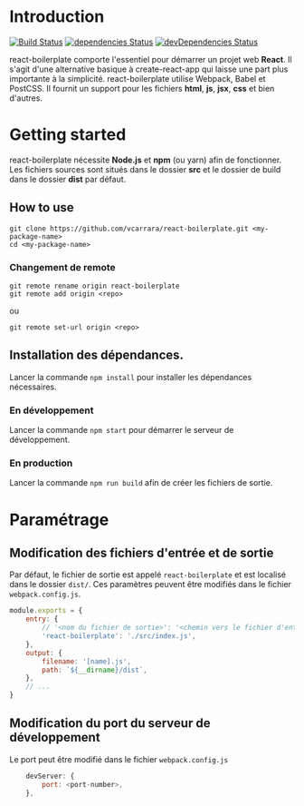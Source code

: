 # Introduction


[![Build Status](https://travis-ci.org/vcarrara/react-boilerplate.svg?branch=master)](https://travis-ci.org/vcarrara/react-boilerplate)
[![dependencies Status](https://david-dm.org/vcarrara/react-boilerplate/status.svg)](https://david-dm.org/vcarrara/react-boilerplate)
[![devDependencies Status](https://david-dm.org/vcarrara/react-boilerplate/dev-status.svg)](https://david-dm.org/vcarrara/react-boilerplate?type=dev)

react-boilerplate comporte l'essentiel pour démarrer un projet web **React**. Il s'agit d'une alternative basique à create-react-app qui laisse une part plus importante à la simplicité.
react-boilerplate utilise Webpack, Babel et PostCSS. Il fournit un support pour les fichiers **html**, **js**, **jsx**, **css** et bien d'autres.

# Getting started

react-boilerplate nécessite **Node.js** et **npm** (ou yarn) afin de fonctionner. Les fichiers sources sont situés dans le dossier **src** et le dossier de build dans le dossier **dist** par défaut.

## How to use

```
git clone https://github.com/vcarrara/react-boilerplate.git <my-package-name>
cd <my-package-name>
```

### Changement de remote

```
git remote rename origin react-boilerplate
git remote add origin <repo>
```
ou
```
git remote set-url origin <repo>
```

## Installation des dépendances.

Lancer la commande `npm install` pour installer les dépendances nécessaires.

### En développement

Lancer la commande `npm start` pour démarrer le serveur de développement.

### En production

Lancer la commande `npm run build` afin de créer les fichiers de sortie.

# Paramétrage

## Modification des fichiers d'entrée et de sortie

Par défaut, le fichier de sortie est appelé `react-boilerplate` et est localisé dans le dossier `dist/`. Ces paramètres peuvent être modifiés dans le fichier `webpack.config.js`.

```javascript
module.exports = {
    entry: {
        // '<nom du fichier de sortie>': '<chemin vers le fichier d'entrée>'
        'react-boilerplate': './src/index.js',
    },
    output: {
        filename: '[name].js',
        path: `${__dirname}/dist`,
    },
    // ...
}
```

## Modification du port du serveur de développement

Le port peut être modifié dans le fichier `webpack.config.js`

```javascript
    devServer: {
        port: <port-number>,
    },
```
